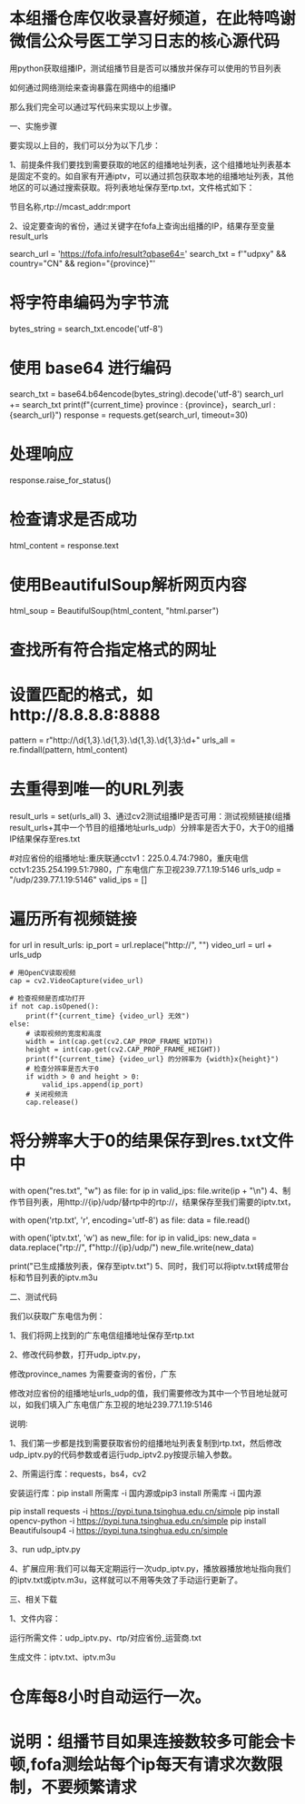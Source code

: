 # 本组播仓库仅收录喜好频道，在此特鸣谢微信公众号医工学习日志的核心源代码
用python获取组播IP，测试组播节目是否可以播放并保存可以使用的节目列表

如何通过网络测绘来查询暴露在网络中的组播IP

那么我们完全可以通过写代码来实现以上步骤。

一、实施步骤

要实现以上目的，我们可以分为以下几步：

1、前提条件我们要找到需要获取的地区的组播地址列表，这个组播地址列表基本是固定不变的。如自家有开通iptv，可以通过抓包获取本地的组播地址列表，其他地区的可以通过搜索获取。将列表地址保存至rtp.txt，文件格式如下：

节目名称,rtp://mcast_addr:mport

2、设定要查询的省份，通过关键字在fofa上查询出组播的IP，结果存至变量result_urls

search_url = 'https://fofa.info/result?qbase64='
search_txt = f'\"udpxy\" && country=\"CN\" && region=\"{province}\"'
# 将字符串编码为字节流
bytes_string = search_txt.encode('utf-8')
# 使用 base64 进行编码
search_txt = base64.b64encode(bytes_string).decode('utf-8')
search_url += search_txt
print(f"{current_time} province : {province}，search_url : {search_url}")
response = requests.get(search_url, timeout=30)
# 处理响应
response.raise_for_status()
# 检查请求是否成功
html_content = response.text
# 使用BeautifulSoup解析网页内容
html_soup = BeautifulSoup(html_content, "html.parser")
# 查找所有符合指定格式的网址
# 设置匹配的格式，如http://8.8.8.8:8888
pattern = r"http://\d{1,3}\.\d{1,3}\.\d{1,3}\.\d{1,3}:\d+"
urls_all = re.findall(pattern, html_content)
# 去重得到唯一的URL列表
result_urls = set(urls_all)
3、通过cv2测试组播IP是否可用：测试视频链接(组播result_urls+其中一个节目的组播地址urls_udp）分辨率是否大于0，大于0的组播IP结果保存至res.txt

#对应省份的组播地址:重庆联通cctv1：225.0.4.74:7980，重庆电信cctv1:235.254.199.51:7980，广东电信广东卫视239.77.1.19:5146
urls_udp = "/udp/239.77.1.19:5146"
valid_ips = []
# 遍历所有视频链接
for url in result_urls:
    ip_port = url.replace("http://", "")
    video_url = url + urls_udp

    # 用OpenCV读取视频
    cap = cv2.VideoCapture(video_url)

    # 检查视频是否成功打开
    if not cap.isOpened():
        print(f"{current_time} {video_url} 无效")
    else:
        # 读取视频的宽度和高度
        width = int(cap.get(cv2.CAP_PROP_FRAME_WIDTH))
        height = int(cap.get(cv2.CAP_PROP_FRAME_HEIGHT))
        print(f"{current_time} {video_url} 的分辨率为 {width}x{height}")
        # 检查分辨率是否大于0
        if width > 0 and height > 0:
            valid_ips.append(ip_port)
        # 关闭视频流
        cap.release()

# 将分辨率大于0的结果保存到res.txt文件中
with open("res.txt", "w") as file:
    for ip in valid_ips:
        file.write(ip + "\n")
4、制作节目列表，用http://{ip}/udp/替rtp中的rtp://，结果保存至我们需要的iptv.txt，

with open('rtp.txt', 'r', encoding='utf-8') as file:
    data = file.read()

with open('iptv.txt', 'w') as new_file:
    for ip in valid_ips:
        new_data = data.replace("rtp://", f"http://{ip}/udp/")
        new_file.write(new_data)

print("已生成播放列表，保存至iptv.txt")
5、同时，我们可以将iptv.txt转成带台标和节目列表的iptv.m3u



二、测试代码

我们以获取广东电信为例：

1、我们将网上找到的广东电信组播地址保存至rtp.txt

2、修改代码参数，打开udp_iptv.py，

修改province_names 为需要查询的省份，广东

修改对应省份的组播地址urls_udp的值，我们需要修改为其中一个节目地址就可以，如我们填入广东电信广东卫视的地址239.77.1.19:5146


说明∶


1、我们第一步都是找到需要获取省份的组播地址列表复制到rtp.txt，然后修改udp_iptv.py的代码参数或者运行udp_iptv2.py按提示输入参数。

2、所需运行库：requests，bs4，cv2


安装运行库：pip install 所需库 -i 国内源或pip3 install 所需库 -i 国内源

pip install requests -i https://pypi.tuna.tsinghua.edu.cn/simple
pip install opencv-python -i https://pypi.tuna.tsinghua.edu.cn/simple
pip install Beautifulsoup4 -i https://pypi.tuna.tsinghua.edu.cn/simple


3、run udp_iptv.py

4、扩展应用∶我们可以每天定期运行一次udp_iptv.py，播放器播放地址指向我们的iptv.txt或iptv.m3u，这样就可以不用等失效了手动运行更新了。

三、相关下载

1、文件内容：

运行所需文件：udp_iptv.py、rtp/对应省份_运营商.txt

生成文件：iptv.txt、iptv.m3u

# 仓库每8小时自动运行一次。


# 说明：组播节目如果连接数较多可能会卡顿,fofa测绘站每个ip每天有请求次数限制，不要频繁请求

